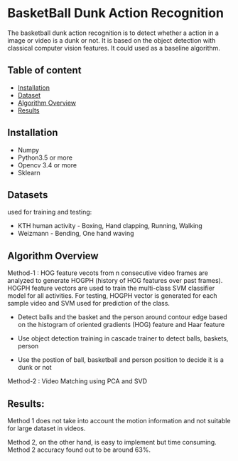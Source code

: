 # BasketBall Dunk Action Recognition 
The basketball dunk action recognition is to detect whether a action in a image or video is a dunk or not. It is based on the object detection with classical computer vision features.  It could used as a baseline algorithm.

## Table of content

- [Installation](#installation)
- [Dataset](#dataset)
- [Algorithm Overview](#algorithm-overflow)
- [Results](#results)

## Installation

- Numpy
- Python3.5 or more
- Opencv 3.4 or more
- Sklearn

## Datasets

used for training and testing:

- KTH human activity - Boxing, Hand clapping, Running, Walking
- Weizmann - Bending, One hand waving


## Algorithm Overview

Method-1 : 
HOG feature vecots from n consecutive video frames are analyzed to generate HOGPH (history of HOG features over past frames). HOGPH feature vectors are used to train the multi-class SVM classifier model for all activities.
For testing, HOGPH vector is generated for each sample video and SVM used for prediction of the class.

- Detect balls and the basket and the person around  contour edge based on the histogram of oriented gradients (HOG) feature and Haar feature
 

- Use object detection training in cascade trainer to detect balls, baskets, person

- Use the postion of ball, basketball and person position to decide it is a dunk or not


Method-2 : Video Matching using PCA and SVD


## Results:

Method 1 does not take into account the motion information and not suitable for large dataset in videos.

Method 2, on the other hand, is easy to implement but time consuming. Method 2 accuracy found out to be around 63%. 
           
